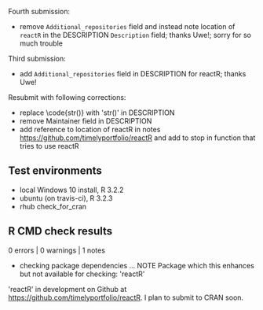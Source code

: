 Fourth submission:

* remove `Additional_repositories` field and instead note location
    of `reactR` in the DESCRIPTION `Description` field; thanks Uwe!;
    sorry for so much trouble

Third submission:

* add `Additional_repositories` field in DESCRIPTION for reactR;
    thanks Uwe!

Resubmit with following corrections:

* replace \code{str()} with  'str()'  in DESCRIPTION
* remove Maintainer field in DESCRIPTION
* add reference to location of reactR in notes https://github.com/timelyportfolio/reactR and add to stop
in function that tries to use reactR

## Test environments
* local Windows 10 install, R 3.2.2
* ubuntu (on travis-ci), R 3.2.3
* rhub check_for_cran

## R CMD check results

0 errors | 0 warnings | 1 notes

* checking package dependencies ... NOTE
Package which this enhances but not available for checking: 'reactR'

'reactR' in development on Github at https://github.com/timelyportfolio/reactR. I plan to submit to CRAN soon.
